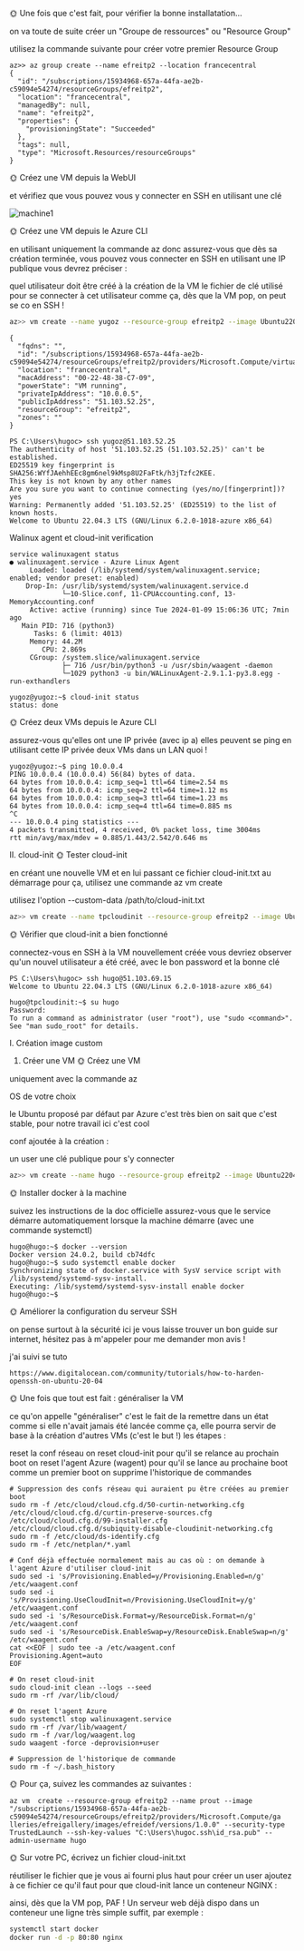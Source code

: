 🌞 Une fois que c'est fait, pour vérifier la bonne installatation...

on va toute de suite créer un "Groupe de ressources" ou "Resource Group"

utilisez la commande suivante pour créer votre premier Resource Group
```
az>> az group create --name efreitp2 --location francecentral
{
  "id": "/subscriptions/15934968-657a-44fa-ae2b-c59094e54274/resourceGroups/efreitp2",
  "location": "francecentral",
  "managedBy": null,
  "name": "efreitp2",
  "properties": {
    "provisioningState": "Succeeded"
  },
  "tags": null,
  "type": "Microsoft.Resources/resourceGroups"
}
```

🌞 Créez une VM depuis la WebUI

et vérifiez que vous pouvez vous y connecter en SSH en utilisant une clé

![machine1](tp%20cloud%20p1.png)

🌞 Créez une VM depuis le Azure CLI

en utilisant uniquement la commande az donc
assurez-vous que dès sa création terminée, vous pouvez vous connecter en SSH en utilisant une IP publique
vous devrez préciser :

quel utilisateur doit être créé à la création de la VM
le fichier de clé utilisé pour se connecter à cet utilisateur
comme ça, dès que la VM pop, on peut se co en SSH !

```bash
az>> vm create --name yugoz --resource-group efreitp2 --image Ubuntu2204 --admin-username yugoz --ssh-key-values "C:\Users\hugoc\.ssh\id_rsa.pub"
```
```
{
  "fqdns": "",
  "id": "/subscriptions/15934968-657a-44fa-ae2b-c59094e54274/resourceGroups/efreitp2/providers/Microsoft.Compute/virtualMachines/yugoz",
  "location": "francecentral",
  "macAddress": "00-22-48-38-C7-09",
  "powerState": "VM running",
  "privateIpAddress": "10.0.0.5",
  "publicIpAddress": "51.103.52.25",
  "resourceGroup": "efreitp2",
  "zones": ""
}
```
```
PS C:\Users\hugoc> ssh yugoz@51.103.52.25
The authenticity of host '51.103.52.25 (51.103.52.25)' can't be established.
ED25519 key fingerprint is SHA256:WYfJAehhEEc8gm6nel9kMsp8U2FaFtk/h3jTzfc2KEE.
This key is not known by any other names
Are you sure you want to continue connecting (yes/no/[fingerprint])? yes
Warning: Permanently added '51.103.52.25' (ED25519) to the list of known hosts.
Welcome to Ubuntu 22.04.3 LTS (GNU/Linux 6.2.0-1018-azure x86_64)
```
Walinux agent et cloud-init verification

``` 
service walinuxagent status
● walinuxagent.service - Azure Linux Agent
     Loaded: loaded (/lib/systemd/system/walinuxagent.service; enabled; vendor preset: enabled)
    Drop-In: /usr/lib/systemd/system/walinuxagent.service.d
             └─10-Slice.conf, 11-CPUAccounting.conf, 13-MemoryAccounting.conf
     Active: active (running) since Tue 2024-01-09 15:06:36 UTC; 7min ago
   Main PID: 716 (python3)
      Tasks: 6 (limit: 4013)
     Memory: 44.2M
        CPU: 2.869s
     CGroup: /system.slice/walinuxagent.service
             ├─ 716 /usr/bin/python3 -u /usr/sbin/waagent -daemon
             └─1029 python3 -u bin/WALinuxAgent-2.9.1.1-py3.8.egg -run-exthandlers            
```
```
yugoz@yugoz:~$ cloud-init status
status: done
```
🌞 Créez deux VMs depuis le Azure CLI

assurez-vous qu'elles ont une IP privée (avec ip a)
elles peuvent se ping en utilisant cette IP privée
deux VMs dans un LAN quoi !

```
yugoz@yugoz:~$ ping 10.0.0.4
PING 10.0.0.4 (10.0.0.4) 56(84) bytes of data.
64 bytes from 10.0.0.4: icmp_seq=1 ttl=64 time=2.54 ms
64 bytes from 10.0.0.4: icmp_seq=2 ttl=64 time=1.12 ms
64 bytes from 10.0.0.4: icmp_seq=3 ttl=64 time=1.23 ms
64 bytes from 10.0.0.4: icmp_seq=4 ttl=64 time=0.885 ms
^C
--- 10.0.0.4 ping statistics ---
4 packets transmitted, 4 received, 0% packet loss, time 3004ms
rtt min/avg/max/mdev = 0.885/1.443/2.542/0.646 ms
```
II. cloud-init
🌞 Tester cloud-init

en créant une nouvelle VM et en lui passant ce fichier cloud-init.txt au démarrage
pour ça, utilisez une commande az vm create

utilisez l'option --custom-data /path/to/cloud-init.txt
```bash
az>> vm create --name tpcloudinit --resource-group efreitp2 --image Ubuntu2204 --custom-data "C:\cloud tp\Cloud\cloud-init.txt"
```

🌞 Vérifier que cloud-init a bien fonctionné

connectez-vous en SSH à la VM nouvellement créée
vous devriez observer qu'un nouvel utilisateur a été créé, avec le bon password et la bonne clé
```
PS C:\Users\hugoc> ssh hugo@51.103.69.15
Welcome to Ubuntu 22.04.3 LTS (GNU/Linux 6.2.0-1018-azure x86_64)
```
```
hugo@tpcloudinit:~$ su hugo
Password:
To run a command as administrator (user "root"), use "sudo <command>".
See "man sudo_root" for details.
```
I. Création image custom

1. Créer une VM
🌞 Créez une VM

uniquement avec la commande az

OS de votre choix

le Ubuntu proposé par défaut par Azure c'est très bien
on sait que c'est stable, pour notre travail ici c'est cool


conf ajoutée à la création :

un user
une clé publique pour s'y connecter
```bash
az>> vm create --name hugo --resource-group efreitp2 --image Ubuntu2204 --admin-username hugo --ssh-key-values "C:\Users\hugoc\.ssh\id_rsa.pub"
```
🌞 Installer docker à la machine

suivez les instructions de la doc officielle
assurez-vous que le service démarre automatiquement lorsque la machine démarre (avec une commande systemctl)
```
hugo@hugo:~$ docker --version
Docker version 24.0.2, build cb74dfc
hugo@hugo:~$ sudo systemctl enable docker
Synchronizing state of docker.service with SysV service script with /lib/systemd/systemd-sysv-install.
Executing: /lib/systemd/systemd-sysv-install enable docker
hugo@hugo:~$
```
🌞 Améliorer la configuration du serveur SSH

on pense surtout à la sécurité ici
je vous laisse trouver un bon guide sur internet, hésitez pas à m'appeler pour me demander mon avis !

j'ai suivi se tuto
```
https://www.digitalocean.com/community/tutorials/how-to-harden-openssh-on-ubuntu-20-04
```
🌞 Une fois que tout est fait : généraliser la VM

ce qu'on appelle "généraliser" c'est le fait de la remettre dans un état comme si elle n'avait jamais été lancée
comme ça, elle pourra servir de base à la création d'autres VMs (c'est le but !)
les étapes :

reset la conf réseau
on reset cloud-init pour qu'il se relance au prochain boot
on reset l'agent Azure (wagent) pour qu'il se lance au prochaine boot comme un premier boot
on supprime l'historique de commandes
```
# Suppression des confs réseau qui auraient pu être créées au premier boot
sudo rm -f /etc/cloud/cloud.cfg.d/50-curtin-networking.cfg /etc/cloud/cloud.cfg.d/curtin-preserve-sources.cfg /etc/cloud/cloud.cfg.d/99-installer.cfg /etc/cloud/cloud.cfg.d/subiquity-disable-cloudinit-networking.cfg
sudo rm -f /etc/cloud/ds-identify.cfg
sudo rm -f /etc/netplan/*.yaml

# Conf déjà effectuée normalement mais au cas où : on demande à l'agent Azure d'utiliser cloud-init
sudo sed -i 's/Provisioning.Enabled=y/Provisioning.Enabled=n/g' /etc/waagent.conf
sudo sed -i 's/Provisioning.UseCloudInit=n/Provisioning.UseCloudInit=y/g' /etc/waagent.conf
sudo sed -i 's/ResourceDisk.Format=y/ResourceDisk.Format=n/g' /etc/waagent.conf
sudo sed -i 's/ResourceDisk.EnableSwap=y/ResourceDisk.EnableSwap=n/g' /etc/waagent.conf
cat <<EOF | sudo tee -a /etc/waagent.conf
Provisioning.Agent=auto
EOF

# On reset cloud-init
sudo cloud-init clean --logs --seed
sudo rm -rf /var/lib/cloud/

# On reset l'agent Azure
sudo systemctl stop walinuxagent.service
sudo rm -rf /var/lib/waagent/
sudo rm -f /var/log/waagent.log
sudo waagent -force -deprovision+user

# Suppression de l'historique de commande
sudo rm -f ~/.bash_history
```
🌞 Pour ça, suivez les commandes az suivantes :
```
az vm  create --resource-group efreitp2 --name prout --image "/subscriptions/15934968-657a-44fa-ae2b-c59094e54274/resourceGroups/efreitp2/providers/Microsoft.Compute/ga
lleries/efreigallery/images/efreidef/versions/1.0.0" --security-type TrustedLaunch --ssh-key-values "C:\Users\hugoc.ssh\id_rsa.pub" --admin-username hugo
```



🌞 Sur votre PC, écrivez un fichier cloud-init.txt

réutiliser le fichier que je vous ai fourni plus haut pour créer un user
ajoutez à ce fichier ce qu'il faut pour que cloud-init lance un conteneur NGINX :

ainsi, dès que la VM pop, PAF ! Un serveur web déjà dispo dans un conteneur
une ligne très simple suffit, par exemple :


```bash
systemctl start docker 
docker run -d -p 80:80 nginx
```




